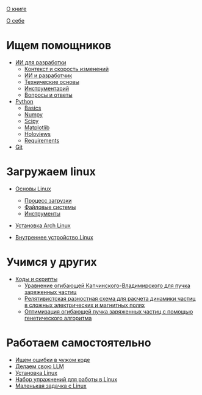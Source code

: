 [О книге](./intro/intro.md)

[О себе](./intro/about-me.md)

# Ищем помощников

- [ИИ для разработки](./ai/intro.md)    
   - [Контекст и скорость изменений](./ai/context.md)
   - [ИИ и разработчик](./ai/develop.md)
   - [Технические основы](./ai/basic.md)
   - [Инструментарий](./ai/instruments.md)
   - [Вопросы и ответы](./ai/qa.md)
- [Python](./dev/python/intro.md)
  - [Basics](./dev/python/basics.md)
  - [Numpy](./dev/python/numpy.md)
  - [Scipy](./dev/python/scipy.md)
  - [Matplotlib](./dev/python/matplotlib.md)
  - [Holoviews](./dev/python/holo.md)
  - [Requirements](./dev/python/requirements.md)
- [Git](./dev/git.md)

  
# Загружаем linux

- [Основы Linux](./linux/intro.md)
    - [Процесс загрузки](./linux/booting.md)
    - [Файловые системы](./linux/filesystems.md)
    - [Инструменты](./linux/tools.md)

- [Установка Arch Linux](./linux/install-arch-linux.md)
- [Внутреннее устройство Linux](./linux/structure.md)

[//]: # (    - [Внутренности]&#40;./linux/internals.md&#41;)

[//]: # ()
[//]: # (# Учим теорию)

[//]: # ()
[//]: # (- [Общие знания CS]&#40;./cs/intro.md&#41;)

[//]: # (    - [Введение в алгоритмы]&#40;./cs/basic-algos.md&#41;)

[//]: # (    - [Основные структуры данных]&#40;./cs/basic-structures.md&#41;)

[//]: # (    - [Рекурсия и сортировки]&#40;./cs/recurs-and-sorts.md&#41;)

[//]: # (    - [Хеш-функции]&#40;./cs/hash-funcs.md&#41;)

[//]: # ()
[//]: # (- [Введение в вычислительную физику]&#40;./compute/intro.md&#41;)

[//]: # (    - [Понятия сходимости, аппроксимации и устойчивости]&#40;./compute/basic-concepts.md&#41;)

[//]: # ()
[//]: # (# Устанавливаем python)

[//]: # ()
[//]: # (- [Разработка ПО]&#40;./dev/intro.md&#41;)

[//]: # (    - [Python]&#40;./dev/py.md&#41;)

[//]: # (    - [Прикладное программирование]&#40;./dev/app.md&#41;)

[//]: # (    - [Жизненный цикл]&#40;./dev/life.md&#41;)

[//]: # (    - [Базы данных]&#40;./dev/bd.md&#41;)

[//]: # ()
[//]: # (# Обрабатываем данные)

[//]: # ()
[//]: # (- [Обработка и анализ данных]&#40;./ds/intro.md&#41;)

[//]: # (    - [Инструменты]&#40;./ds/tools.md&#41;)

[//]: # (    - [Базовые алгоритмы]&#40;./ds/basic.md&#41;)

[//]: # (    - [Нейронные сети]&#40;./ds/nn.md&#41;)

[//]: # (    - [Машинное обучение]&#40;./ds/ml.md&#41;)

[//]: # ()
[//]: # (# Профилируем, оптимизируем, ускоряем)

[//]: # ()
[//]: # (- [Быстрее Python! Еще быстрее!]&#40;./perf/intro.md&#41;)

[//]: # (    - [Performance]&#40;./perf/perf.md&#41;)

[//]: # (    - [Multithreading and GIL]&#40;./perf/gil.md&#41;)

[//]: # (    - [Async]&#40;./perf/async.md&#41;)

[//]: # (    - [CUDA]&#40;./perf/cuda.md&#41;)

# Учимся у других

- [Коды и скрипты](./examples/intro.md)
  - [Уравнение огибающей Капчинского-Владимирского для пучка заряженных частиц](./examples/kenv.md)
  - [Релятивистская разностная схема для расчета динамики частиц в сложных электрических и магнитных полях](./examples/redpic.md)
  - [Оптимизация огибающей пучка заряженных частиц с помощью генетического алгоритма](./examples/envelope-optimize.md)


[//]: # (    - [Коррекция равновесной орбиты в ускорителе заряженных частиц с применением матрицы отклика и нейронных сетей]&#40;./examples/orbit-correction.md&#41;)


# Работаем самостоятельно

- [Ищем ошибки в чужом коде](https://github.com/phys-dev/review-code-task)
- [Делаем свою LLM](https://github.com/phys-dev/markov-chain-task)
- [Установка Linux](https://github.com/phys-dev/booting-linux-task)
- [Набор упражнений для работы в Linux](https://github.com/phys-dev/linux-tools-task)
- [Маленькая задачка c Linux](https://github.com/phys-dev/linux-tools-task)

[//]: # ()
[//]: # (# Резюме)
[//]: # ()
[//]: # (- [Резюме]&#40;./resume/intro.md&#41;)

[//]: # (- [Литература]&#40;./resume/literature.md&#41;)

[//]: # (- [О себе]&#40;./resume/about-me.md&#41;)
